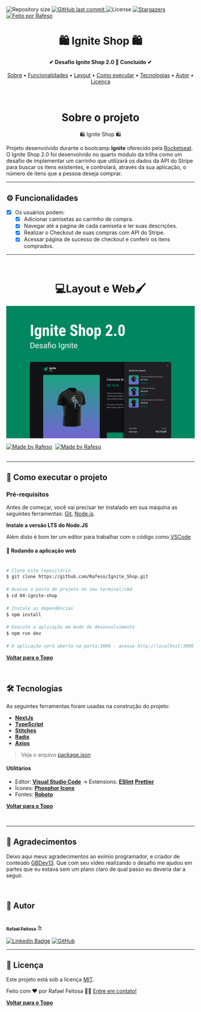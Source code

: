<img alt="Repository size" src="https://img.shields.io/github/repo-size/Rafeso/Ignite_Shop">
  
  <a href="https://github.com/Rafeso/Ignite_Shop/commits/main">
    <img alt="GitHub last commit" src="https://img.shields.io/github/last-commit/Rafeso/Ignite_Shop">
  </a>
    
   <img alt="License" src="https://img.shields.io/badge/license-MIT-brightgreen">
   <a href="https://github.com/Rafeso/Ignite_Shop/stargazers">
    <img alt="Stargazers" src="https://img.shields.io/github/stars/Rafeso/Ignite_Shop?style=social">
  </a>

  <a href="https://www.linkedin.com/in/rafael-feitosa-618472241/">
    <img alt="Feito por Rafeso" src="https://img.shields.io/badge/Feito%20por-Rafeso-%237519C1">
 </a>

<h1 align="center">
    🛍 Ignite Shop 🛍
</h1>

<h4 align="center"> 
	✔  Desafio Ignite Shop 2.0 🚀 Concluído  ✔
</h4>

<p align="center">
 <a href="#sobre-o-projeto">Sobre</a> •
 <a href="#%EF%B8%8F-funcionalidades">Funcionalidades</a> •
 <a href="#layout-e-web-">Layout</a> • 
 <a href="#-como-executar-o-projeto">Como executar</a> • 
 <a href="#-tecnologias">Tecnologias</a> • 
 <a href="#-autor">Autor</a> • 
 <a href="#user-content--licença">Licença</a>
</p>

<br>

<h1 align='center'>Sobre o projeto</h1>

<p align='center'>🛍 Ignite Shop 🛍</p>

Projeto desenvolvido durante o bootcamp **Ignite** oferecido pela [Rocketseat](https://lp.rocketseat.com.br/ignite).
O Ignite Shop 2.0 foi desenvolvido no quarto módulo da trilha como um desafio de implementar um carrinho que utilizará os dados da API do Stripe para buscar os itens existentes, e controlará, através da sua aplicação, o número de itens que a pessoa deseja comprar.

---

## ⚙️ Funcionalidades

- [x] Os usuários podem:
  - [x] Adicionar camisetas ao carrinho de compra.
  - [x] Navegar até a pagina de cada camiseta e ler suas descrições.
  - [x] Realizar o Checkout de suas compras com API do Stripe.
  - [x] Acessar página de sucesso de checkout e conferir os itens comprados.

---

<br>

<h1 align='center'>💻Layout e Web🖌</h1>

<p align="center" style='display:flex; gap:1rem; width="100%"'>
  <img alt="Ignite Shop Preview" title="#home_page" src="./.github/Capa.png" width="100%">
</p>

<div style="display: flex; gap: 0.5rem;">
  <a href="https://www.figma.com/file/nGKaMF5WWuObeFvVWenjs2/Ignite-Shop-2.0-(Copy)?node-id=0%3A1&t=VCDuz8PTlD5CnF9l-1">
    <img alt="Made by Rafeso" src="https://img.shields.io/badge/Acessar%20Layout%20-Figma-%2304D361">
  </a>
  <a href="https://ignite-shop-rafeso.vercel.app/">
    <img alt="Made by Rafeso" src="https://img.shields.io/badge/Acessar%20%20-Web-%2304D361">
  </a>
</div>

<br>

---

## 🚀 Como executar o projeto

### Pré-requisitos

Antes de começar, você vai precisar ter instalado em sua máquina as seguintes ferramentas:
[Git](https://git-scm.com), [Node.js](https://nodejs.org/en/).

**Instale a versão LTS do Node.JS**

Além disto é bom ter um editor para trabalhar com o código como [VSCode](https://code.visualstudio.com/)

#### 🧭 Rodando a aplicação web

```bash

# Clone este repositório
$ git clone https://github.com/Rafeso/Ignite_Shop.git

# Acesse a pasta do projeto no seu terminal/cmd
$ cd 04-ignite-shop

# Instale as dependências
$ npm install

# Execute a aplicação em modo de desenvolvimento
$ npm run dev

# A aplicação será aberta na porta:3000 - acesse http://localhost:3000

```

<a href="#-----ignite-shop-">**Voltar para o Topo**</a>


<br>

## 🛠 Tecnologias

As seguintes ferramentas foram usadas na construção do projeto:

- **[NextJs](https://nextjs.org/)**
- **[TypeScript](https://www.typescriptlang.org/)**
- **[Stitches](https://stitches.dev/)**
- **[Radix](https://www.radix-ui.com/)**
- **[Axios](https://axios-http.com/)**

> Veja o arquivo [package.json](https://github.com/Rafeso/github_blog/blob/main/package.json)

#### [](https://github.com/Rafeso/Ignite_Shop#utilit%C3%A1rios)**Utilitários**

- Editor: **[Visual Studio Code](https://code.visualstudio.com/)** → Extensions: **[ESlint](https://eslint.org/)** **[Prettier](https://prettier.io/)**
- Ícones: **[Phosphor Icons](https://phosphoricons.com/)**
- Fontes: **[Roboto](https://fonts.google.com/specimen/Roboto?query=Roboto)**

<a href="#-----ignite-shop-">**Voltar para o Topo**</a>

<br>

---

## 🤝 Agradecimentos

Deixo aqui meus agradecimentos ao exímio programador, e criador de conteúdo [GBDev13](https://github.com/GBDev13). Que com seu video realizando o desafio me ajudou em partes que eu estava sem um plano claro de qual passo eu deveria dar a seguir.

<br>

## 🦸 Autor

<a href="https://github.com/Rafeso">
 <img src="https://camo.githubusercontent.com/e01364e2c1c63050f5f68950a1296bcf128f87637fc9994d32d899fd65fbb73e/68747470733a2f2f6d656469612e646973636f72646170702e6e65742f6174746163686d656e74732f313030313537363837393531393730333037332f313030313537373836343432363136383532312f676966676974312e706e673f77696474683d363736266865696768743d363736" width="150px;" alt=""/>
 <br />
 <sub><b>Rafael Feitosa</b></sub></a> <a href="#">☕</a>
 <br />
 
 [![Linkedin Badge](https://img.shields.io/badge/-Rafael-blue?style=flat-square&logo=Linkedin&logoColor=white&link=https://www.linkedin.com/in/rafael-feitosa-618472241/)](https://www.linkedin.com/in/rafael-feitosa-618472241/) 
[![GitHub](https://img.shields.io/badge/github-%23121011.svg?style=flat-squarew&logo=github&logoColor=white%link=https://github.com/Rafeso)](https://github.com/Rafeso)

---

## 📝 Licença

Este projeto está sob a licença [MIT](./LICENSE).

Feito com ❤️ por Rafael Feitosa 👋🏽 [Entre em contato!](https://www.linkedin.com/in/rafael-feitosa-618472241/)

<a href="#-----ignite-shop-">**Voltar para o Topo**</a>
